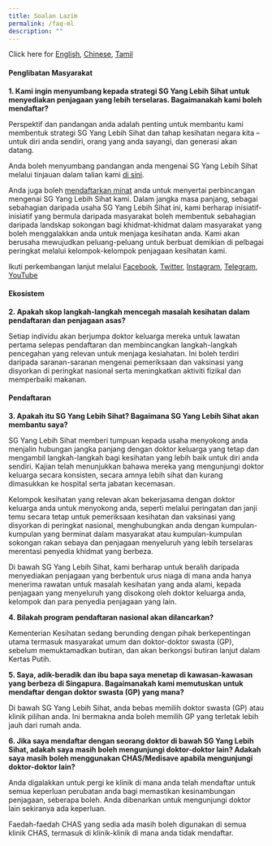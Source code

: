 ```yaml
---
title: Soalan Lazim
permalink: /faq-ml
description: ""
---
```

Click here for [English](/faq), [Chinese](/faq-cn), [Tamil](/faq-ta)

#### **Penglibatan Masyarakat**

**1. 	Kami ingin menyumbang kepada strategi SG Yang Lebih Sihat untuk menyediakan penjagaan yang lebih terselaras. Bagaimanakah kami boleh mendaftar?**

Perspektif dan pandangan anda adalah penting untuk membantu kami membentuk strategi SG Yang Lebih Sihat dan tahap kesihatan negara kita – untuk diri anda sendiri, orang  yang anda sayangi, dan generasi akan datang.

Anda boleh menyumbang pandangan anda mengenai SG Yang Lebih Sihat melalui tinjauan dalam talian kami [di sini](https://form.gov.sg/#!/6254f4af045bce0012fc5a8b).

Anda juga boleh [mendaftarkan minat](https://go.gov.sg/hsginterest) anda untuk menyertai perbincangan mengenai SG Yang Lebih Sihat kami. Dalam jangka masa panjang, sebagai sebahagian daripada usaha SG Yang Lebih Sihat ini, kami berharap inisiatif-inisiatif yang bermula daripada masyarakat boleh membentuk sebahagian daripada landskap sokongan bagi khidmat-khidmat dalam masyarakat yang boleh menggalakkan anda untuk menjaga kesihatan anda. Kami akan berusaha mewujudkan peluang-peluang untuk berbuat demikian di pelbagai peringkat melalui kelompok-kelompok penjagaan kesihatan kami.

Ikuti perkembangan lanjut melalui [Facebook](https://www.facebook.com/sghealthministry),  [Twitter](https://twitter.com/sporeMOH), [Instagram](https://www.instagram.com/moh_singapore/), [Telegram](https://t.me/MOHsingapore), [YouTube](https://www.youtube.com/user/MOHSingapore)
#### **Ekosistem**
**2. Apakah skop langkah-langkah mencegah masalah kesihatan dalam pendaftaran dan penjagaan asas?**

Setiap individu akan berjumpa  doktor keluarga mereka untuk lawatan pertama selepas pendaftaran dan membincangkan langkah-langkah pencegahan yang relevan untuk menjaga kesiahatan. Ini boleh terdiri daripada saranan-saranan mengenai pemeriksaan dan vaksinasi yang disyorkan di peringkat nasional serta meningkatkan aktiviti fizikal dan memperbaiki makanan. 

#### **Pendaftaran**

**3. Apakah itu SG Yang Lebih Sihat? Bagaimana SG Yang Lebih Sihat  akan membantu saya?**

SG Yang Lebih Sihat memberi tumpuan kepada usaha menyokong anda menjalin hubungan jangka panjang dengan doktor keluarga yang tetap dan mengambil langkah-langkah bagi kesihatan yang lebih baik untuk diri anda sendiri. Kajian telah menunjukkan bahawa mereka  yang mengunjungi doktor keluarga secara konsisten, secara amnya lebih sihat dan kurang dimasukkan ke hospital serta jabatan kecemasan.

Kelompok kesihatan yang relevan akan bekerjasama dengan doktor keluarga anda untuk menyokong anda, seperti melalui peringatan dan janji temu secara tetap untuk pemeriksaan kesihatan dan vaksinasi yang disyorkan di peringkat nasional, menghubungkan anda dengan kumpulan-kumpulan yang berminat dalam masyarakat atau kumpulan-kumpulan sokongan rakan sebaya  dan penjagaan menyeluruh yang lebih terselaras merentasi penyedia khidmat yang berbeza.

Di bawah SG Yang Lebih Sihat, kami berharap untuk beralih daripada menyediakan penjagaan yang berbentuk urus niaga di mana anda hanya menerima rawatan untuk masalah kesihatan yang anda alami, kepada penjagaan yang menyeluruh yang disokong oleh doktor keluarga anda, kelompok dan para penyedia penjagaan yang lain.

**4. Bilakah program pendaftaran nasional akan dilancarkan?**

Kementerian Kesihatan sedang berunding dengan  pihak berkepentingan utama termasuk masyarakat umum dan doktor-doktor swasta (GP), sebelum memuktamadkan butiran, dan  akan berkongsi butiran lanjut dalam Kertas Putih.

**5. Saya, adik-beradik dan ibu bapa saya menetap di kawasan-kawasan yang berbeza di Singapura. Bagaimanakah kami memutuskan untuk mendaftar dengan doktor swasta (GP) yang mana?**

Di bawah SG Yang Lebih Sihat, anda  bebas memilih doktor swasta (GP) atau klinik pilihan anda. Ini bermakna anda boleh memilih GP yang terletak lebih jauh dari rumah anda. 

**6.	Jika saya mendaftar dengan seorang doktor di bawah SG Yang Lebih Sihat, adakah saya masih boleh mengunjungi doktor-doktor lain? Adakah saya masih boleh menggunakan CHAS/Medisave apabila mengunjungi doktor-doktor lain?**

Anda digalakkan untuk pergi ke klinik di mana  anda telah mendaftar untuk semua keperluan perubatan anda bagi memastikan kesinambungan penjagaan, seberapa boleh. Anda dibenarkan untuk mengunjungi doktor lain sekiranya ada keperluan. 

Faedah-faedah CHAS yang sedia ada masih boleh digunakan di semua klinik CHAS, termasuk di klinik-klinik di mana anda tidak mendaftar.